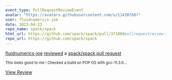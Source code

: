 ```yaml
---
event_type: PullRequestReviewEvent
avatar: "https://avatars.githubusercontent.com/u/11430768?"
user: fluidnumerics-joe
date: 2023-04-23
repo_name: spack/spack
html_url: https://github.com/spack/spack/pull/37108#pullrequestreview-1396954713
repo_url: https://github.com/spack/spack
---
```


<a href='https://github.com/fluidnumerics-joe' target='_blank'>fluidnumerics-joe</a> <a href='https://github.com/spack/spack/pull/37108#pullrequestreview-1396954713' target='_blank'>reviewed</a> a <a href='https://github.com/spack/spack/pull/37108' target='_blank'>spack/spack pull request</a>

<small>This looks good to me ! Checked a build on POP OS with gcc-11.3.0...</small>

<a href='https://github.com/spack/spack/pull/37108#pullrequestreview-1396954713' target='_blank'>View Review</a>